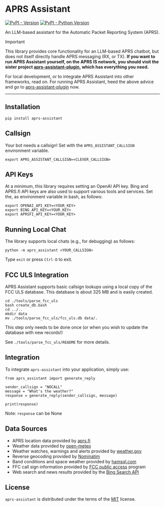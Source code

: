 # APRS Assistant

[![PyPI - Version](https://img.shields.io/pypi/v/aprs-assistant.svg)](https://pypi.org/project/aprs-assistant)
[![PyPI - Python Version](https://img.shields.io/pypi/pyversions/aprs-assistant.svg)](https://pypi.org/project/aprs-assistant)

An LLM-based assistant for the Automatic Packet Reporting System (APRS).

> [!IMPORTANT]
> This library provides core functionality for an LLM-based APRS chatbot, but does not itself directly handle APRS messaging (RX, or TX). **If you want to run APRS Assistant yourself, on the APRS IS network, you should visit the sister project [aprs-assistant-plugin](https://github.com/afourney/aprsd-assistant-plugin), which has everything you need.**

For local development, or to integrate APRS Assistant into other frameworks, read on. For running APRS Assistant, heed the above advice and go to [aprs-assistant-plugin](https://github.com/afourney/aprsd-assistant-plugin) now.

---

## Installation

```console
pip install aprs-assistant
```

## Callsign

Your bot needs a callsign! Set with the `APRS_ASSISTANT_CALLSIGN` environment variable.

```console
export APRS_ASSISTANT_CALLSIGN=<CLEVER_CALLSIGN>
```

## API Keys

At a minimum, this library requires setting an OpenAI API key. Bing and APRS.fi API keys are also used to support various tools and services. Set the, as environment variable in bash, as follows:

```console
export OPENAI_API_KEY=<YOUR_KEY>
export BING_API_KEY=<YOUR_KEY>
export APRSFI_API_KEY=<YOUR_KEY>
```

## Running Local Chat

The library supports local chats (e.g., for debugging) as follows:

```console
python -m aprs_assistant <YOUR_CALLSIGN>
```

Type `exit` or press `Ctrl-D` to exit.

## FCC ULS Integration

APRS Assistant supports basic callsign lookups using a local copy of the FCC ULS database. This database is about 325 MB and is easily created.

```
cd ./tools/parse_fcc_uls
bash create_db.bash
cd ../..
mkdir data
mv ./tools/parse_fcc_uls/fcc_uls.db data/.
```

This step only needs to be done once (or when you wish to update the database with new records!)

See `./tools/parse_fcc_uls/README` for more details.

## Integration

To integrate `aprs-assistant` into your application, simply use:

```
from aprs_assistant import generate_reply

sender_callsign = "NOCALL"
message = "What's the weather?"
response = generate_reply(sender_callsign, message)

print(response)
```

Note: `response` can be None

## Data Sources

- APRS location data provided by [aprs.fi](https://aprs.fi/page/api)
- Weather data provided by [open-meteo](https://open-meteo.com/en/docs)
- Weather watches, warnings and alerts provided by [weather.gov](https://www.weather.gov/documentation/services-web-api)
- Reverse geocoding provided by [Nominatim](https://nominatim.org/release-docs/develop/api/Overview/)
- Band conditions and space weather provided by [hamsql.com](https://www.hamqsl.com/#addrssxml)
- FFC call sign information provided by [FCC public access](https://www.fcc.gov/uls/transactions/daily-weekly#weekly-files) program
- Web search and news results provided by the [Bing Search API](https://www.microsoft.com/en-us/bing/apis/bing-web-search-api)

## License

`aprs-assistant` is distributed under the terms of the [MIT](https://spdx.org/licenses/MIT.html) license.
